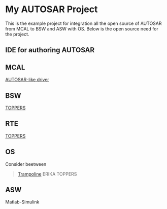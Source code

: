 # My AUTOSAR Project
This is the example project for integration all the open source of AUTOSAR from MCAL to BSW and ASW with OS. Below is the open source need for the project.

## IDE for authoring AUTOSAR

## MCAL
[AUTOSAR-like driver](http://erika.tuxfamily.org/wiki/index.php?title=AUTOSAR-like_Drivers)

## BSW
[TOPPERS](https://www.toppers.jp/autosar.html)

## RTE
[TOPPERS](https://www.toppers.jp/autosar.html)

## OS
Consider beetween
> [Trampoline](http://trampoline.rts-software.org/?lang=en)
> ERIKA
> TOPPERS

## ASW
Matlab-Simulink

